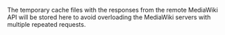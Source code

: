 The temporary cache files with the responses from the remote MediaWiki API will be stored here to avoid overloading the MediaWiki servers with multiple repeated requests.
